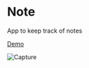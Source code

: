 # Note

App to keep track of notes

[Demo](http://15.188.88.111:83/)

![Capture](https://i.imgur.com/4jHvFIm.png)
